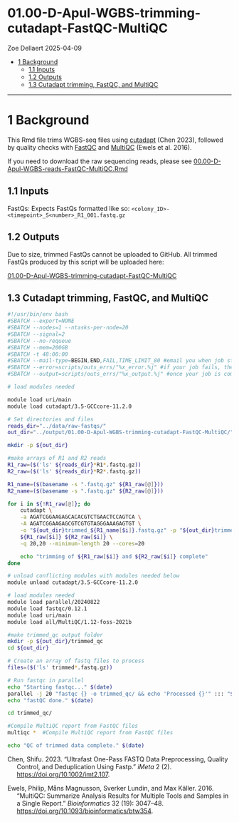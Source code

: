 01.00-D-Apul-WGBS-trimming-cutadapt-FastQC-MultiQC
================
Zoe Dellaert
2025-04-09

- [1 Background](#1-background)
  - [1.1 Inputs](#11-inputs)
  - [1.2 Outputs](#12-outputs)
  - [1.3 Cutadapt trimming, FastQC, and
    MultiQC](#13-cutadapt-trimming-fastqc-and-multiqc)

------------------------------------------------------------------------

# 1 Background

This Rmd file trims WGBS-seq files using
[cutadapt](https://github.com/OpenGene/fastp) (Chen 2023), followed by
quality checks with [FastQC](https://github.com/s-andrews/FastQC) and
[MultiQC](https://multiqc.info/) (Ewels et al. 2016).

<div class="callout-note">

If you need to download the raw sequencing reads, please see
[00.00-D-Apul-WGBS-reads-FastQC-MultiQC.Rmd](https://github.com/urol-e5/deep-dive-expression/blob/06f8620587e96ecce970b79bd9e501bbd2a6812e/D-Apul/code/00.00-D-Apul-WGBS-reads-FastQC-MultiQC.Rmd)

</div>

## 1.1 Inputs

FastQs: Expects FastQs formatted like so:
`<colony_ID>-<timepoint>_S<number>_R1_001.fastq.gz`

## 1.2 Outputs

Due to size, trimmed FastQs cannot be uploaded to GitHub. All trimmed
FastQs produced by this script will be uploaded here:

[01.00-D-Apul-WGBS-trimming-cutadapt-FastQC-MultiQC](https://gannet.fish.washington.edu/gitrepos/urol-e5/deep-dive-expression/D-Apul/output/01.00-D-Apul-WGBS-trimming-cutadapt-FastQC-MultiQC/)

## 1.3 Cutadapt trimming, FastQC, and MultiQC

``` bash
#!/usr/bin/env bash
#SBATCH --export=NONE
#SBATCH --nodes=1 --ntasks-per-node=20
#SBATCH --signal=2
#SBATCH --no-requeue
#SBATCH --mem=200GB
#SBATCH -t 48:00:00
#SBATCH --mail-type=BEGIN,END,FAIL,TIME_LIMIT_80 #email you when job starts, stops and/or fails
#SBATCH --error=scripts/outs_errs/"%x_error.%j" #if your job fails, the error report will be put in this file
#SBATCH --output=scripts/outs_errs/"%x_output.%j" #once your job is completed, any final job report comments will be put in this file

# load modules needed

module load uri/main
module load cutadapt/3.5-GCCcore-11.2.0

# Set directories and files
reads_dir="../data/raw-fastqs/"
out_dir="../output/01.00-D-Apul-WGBS-trimming-cutadapt-FastQC-MultiQC/"

mkdir -p ${out_dir}

#make arrays of R1 and R2 reads
R1_raw=($('ls' ${reads_dir}*R1*.fastq.gz))
R2_raw=($('ls' ${reads_dir}*R2*.fastq.gz))

R1_name=($(basename -s ".fastq.gz" ${R1_raw[@]}))
R2_name=($(basename -s ".fastq.gz" ${R2_raw[@]}))

for i in ${!R1_raw[@]}; do
    cutadapt \
    -a AGATCGGAAGAGCACACGTCTGAACTCCAGTCA \
    -A AGATCGGAAGAGCGTCGTGTAGGGAAAGAGTGT \
    -o "${out_dir}trimmed_${R1_name[$i]}.fastq.gz" -p "${out_dir}trimmed_${R2_name[$i]}.fastq.gz" \
    ${R1_raw[$i]} ${R2_raw[$i]} \
    -q 20,20 --minimum-length 20 --cores=20

    echo "trimming of ${R1_raw[$i]} and ${R2_raw[$i]} complete"
done

# unload conflicting modules with modules needed below
module unload cutadapt/3.5-GCCcore-11.2.0

# load modules needed
module load parallel/20240822
module load fastqc/0.12.1
module load uri/main
module load all/MultiQC/1.12-foss-2021b

#make trimmed_qc output folder
mkdir -p ${out_dir}/trimmed_qc
cd ${out_dir}

# Create an array of fastq files to process
files=($('ls' trimmed*.fastq.gz)) 

# Run fastqc in parallel
echo "Starting fastqc..." $(date)
parallel -j 20 "fastqc {} -o trimmed_qc/ && echo 'Processed {}'" ::: "${files[@]}"
echo "fastQC done." $(date)

cd trimmed_qc/

#Compile MultiQC report from FastQC files
multiqc *  #Compile MultiQC report from FastQC files 

echo "QC of trimmed data complete." $(date)
```

<div id="refs" class="references csl-bib-body hanging-indent"
entry-spacing="0">

<div id="ref-chen2023" class="csl-entry">

Chen, Shifu. 2023. “Ultrafast One-Pass FASTQ Data Preprocessing, Quality
Control, and Deduplication Using Fastp.” *iMeta* 2 (2).
<https://doi.org/10.1002/imt2.107>.

</div>

<div id="ref-ewels2016" class="csl-entry">

Ewels, Philip, Måns Magnusson, Sverker Lundin, and Max Käller. 2016.
“MultiQC: Summarize Analysis Results for Multiple Tools and Samples in a
Single Report.” *Bioinformatics* 32 (19): 3047–48.
<https://doi.org/10.1093/bioinformatics/btw354>.

</div>

</div>
